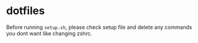 # dotfiles
Before running `setup.sh`, please check setup file and delete any commands you dont want like changing zshrc.
